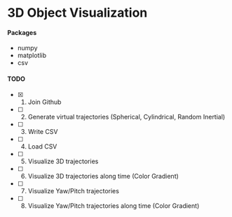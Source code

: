 # 3D Object Visualization

#### Packages

- numpy
- matplotlib
- csv

#### TODO
- [x] 1. Join Github
- [ ] 2. Generate virtual trajectories (Spherical, Cylindrical, Random Inertial)
- [ ] 3. Write CSV
- [ ] 4. Load CSV
- [ ] 5. Visualize 3D trajectories
- [ ] 6. Visualize 3D trajectories along time (Color Gradient)
- [ ] 7. Visualize Yaw/Pitch trajectories
- [ ] 8. Visualize Yaw/Pitch trajectories along time (Color Gradient)
